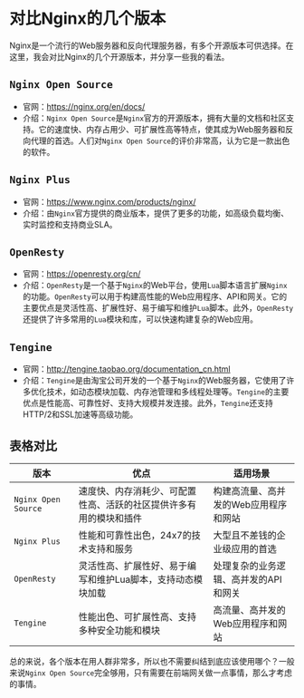 # 对比Nginx的几个版本

Nginx是一个流行的Web服务器和反向代理服务器，有多个开源版本可供选择。在这里，我会对比Nginx的几个开源版本，并分享一些我的看法。

## `Nginx Open Source`

* 官网：https://nginx.org/en/docs/
* 介绍：`Nginx Open Source`是`Nginx`官方的开源版本，拥有大量的文档和社区支持。它的速度快、内存占用少、可扩展性高等特点，使其成为Web服务器和反向代理的首选。人们对`Nginx Open Source`的评价非常高，认为它是一款出色的软件。

## `Nginx Plus`

* 官网：https://www.nginx.com/products/nginx/
* 介绍：由`Nginx`官方提供的商业版本，提供了更多的功能，如高级负载均衡、实时监控和支持商业SLA。

## `OpenResty`

* 官网：https://openresty.org/cn/
* 介绍：`OpenResty`是一个基于`Nginx`的Web平台，使用`Lua`脚本语言扩展`Nginx`的功能。`OpenResty`可以用于构建高性能的Web应用程序、API和网关。它的主要优点是灵活性高、扩展性好、易于编写和维护`Lua`脚本。此外，`OpenResty`还提供了许多常用的`Lua`模块和库，可以快速构建复杂的Web应用。

## `Tengine`

* 官网：http://tengine.taobao.org/documentation_cn.html
* 介绍：`Tengine`是由淘宝公司开发的一个基于`Nginx`的Web服务器，它使用了许多优化技术，如动态模块加载、内存池管理和多线程处理等。`Tengine`的主要优点是性能高、可靠性好、支持大规模并发连接。此外，`Tengine`还支持HTTP/2和SSL加速等高级功能。

## 表格对比

| 版本  |  优点 | 适用场景 |
|---|---|---|
| `Nginx Open Source` | 速度快、内存消耗少、可配置性高、活跃的社区提供许多有用的模块和插件 | 构建高流量、高并发的Web应用程序和网站 |
| `Nginx Plus` | 性能和可靠性出色，24x7的技术支持和服务 | 大型且不差钱的企业级应用的首选 |
| `OpenResty` | 灵活性高、扩展性好、易于编写和维护Lua脚本，支持动态模块加载 | 处理复杂的业务逻辑、高并发的API和网关 |
| `Tengine` | 性能出色、可扩展性高、支持多种安全功能和模块 | 高流量、高并发的Web应用程序和网站 |

总的来说，各个版本在用人群非常多，所以也不需要纠结到底应该使用哪个？一般来说`Nginx Open Source`完全够用，只有需要在前端网关做一点事情，那么才考虑的事情。
